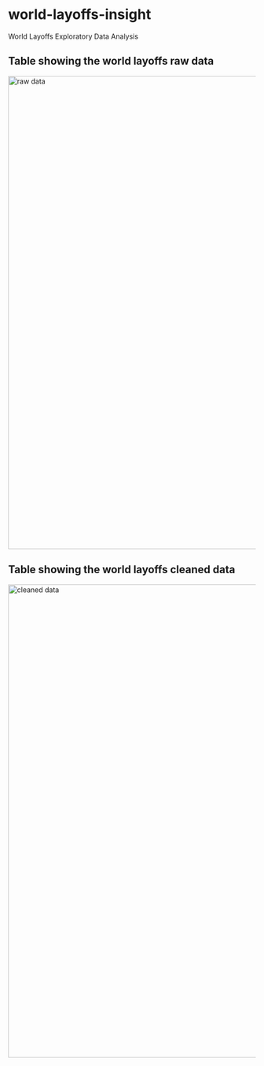 # world-layoffs-insight
World Layoffs Exploratory Data Analysis

## Table showing the world layoffs raw data
<img width="960" alt="raw data" src="https://github.com/user-attachments/assets/5a8b2956-3424-4243-af50-286294be4841">

## Table showing the world layoffs cleaned data
<img width="960" alt="cleaned data" src="https://github.com/user-attachments/assets/1cd8c5b4-71bf-4a27-936a-88323a075d46">
